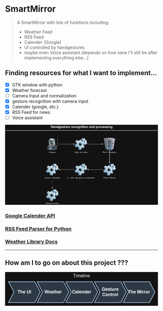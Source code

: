 # SmartMirror

> A SmartMirror with lots of funktions including:
> - Weather Feed 
> - RSS Feed 
> - Calender (Google)
> - UI controlled by handgestures 
> - maybe even Voice assistant (depends on how sane I'll still be after implementing everything else...)

## Finding resources for what I want to implement...
- [x] GTK window with python
- [x] Weather forecast
- [ ] Camera Input and normalization
- [x] gesture recognition with camera input
- [x] Calender (google, etc.)
- [x] RSS Feed for news 
- [ ] Voice assistant

![handgesture-recognition-and-processing](./readme/handgesture-recognition-and-processing.png) 

### [Google Calender API](https://github.com/kuzmoyev/google-calendar-simple-api)

### [RSS Feed Parser for Python](https://www.tutorialspoint.com/python_text_processing/python_reading_rss_feed.html)

### [Weather Library Docs](https://python-weather.readthedocs.io/en/latest/)

---

## How am I to go on about this project ???

![timeline](./readme/timeline.png) 
